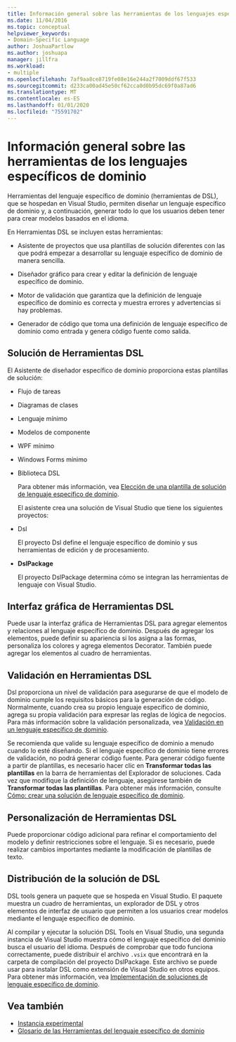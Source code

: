 ```yaml
---
title: Información general sobre las herramientas de los lenguajes específicos de dominio
ms.date: 11/04/2016
ms.topic: conceptual
helpviewer_keywords:
- Domain-Specific Language
author: JoshuaPartlow
ms.author: joshuapa
manager: jillfra
ms.workload:
- multiple
ms.openlocfilehash: 7af9aa8ce8719fe08e16e244a2f7009ddf67f533
ms.sourcegitcommit: d233ca00ad45e50cf62cca0d0b95dc69f0a87ad6
ms.translationtype: MT
ms.contentlocale: es-ES
ms.lasthandoff: 01/01/2020
ms.locfileid: "75591702"
---
```

# <a name="overview-of-domain-specific-language-tools"></a>Información general sobre las herramientas de los lenguajes específicos de dominio
Herramientas del lenguaje específico de dominio (herramientas de DSL), que se hospedan en Visual Studio, permiten diseñar un lenguaje específico de dominio y, a continuación, generar todo lo que los usuarios deben tener para crear modelos basados en el idioma.

 En Herramientas DSL se incluyen estas herramientas:

- Asistente de proyectos que usa plantillas de solución diferentes con las que podrá empezar a desarrollar su lenguaje específico de dominio de manera sencilla.

- Diseñador gráfico para crear y editar la definición de lenguaje específico de dominio.

- Motor de validación que garantiza que la definición de lenguaje específico de dominio es correcta y muestra errores y advertencias si hay problemas.

- Generador de código que toma una definición de lenguaje específico de dominio como entrada y genera código fuente como salida.

## <a name="the-dsl-tools-solution"></a>Solución de Herramientas DSL
 El Asistente de diseñador específico de dominio proporciona estas plantillas de solución:

- Flujo de tareas

- Diagramas de clases

- Lenguaje mínimo

- Modelos de componente

- WPF mínimo

- Windows Forms mínimo

- Biblioteca DSL

  Para obtener más información, vea [Elección de una plantilla de solución de lenguaje específico de dominio](../modeling/choosing-a-domain-specific-language-solution-template.md).

  El asistente crea una solución de Visual Studio que tiene los siguientes proyectos:

- Dsl

   El proyecto Dsl define el lenguaje específico de dominio y sus herramientas de edición y de procesamiento.

- **DslPackage**

   El proyecto DslPackage determina cómo se integran las herramientas de lenguaje con Visual Studio.

## <a name="the-dsl-tools-graphical-interface"></a>Interfaz gráfica de Herramientas DSL
 Puede usar la interfaz gráfica de Herramientas DSL para agregar elementos y relaciones al lenguaje específico de dominio. Después de agregar los elementos, puede definir su apariencia si los asigna a las formas, personaliza los colores y agrega elementos Decorator. También puede agregar los elementos al cuadro de herramientas.

## <a name="validation-in-dsl-tools"></a>Validación en Herramientas DSL
 Dsl proporciona un nivel de validación para asegurarse de que el modelo de dominio cumple los requisitos básicos para la generación de código. Normalmente, cuando crea su propio lenguaje específico de dominio, agrega su propia validación para expresar las reglas de lógica de negocios. Para más información sobre la validación personalizada, vea [Validación en un lenguaje específico de dominio](../modeling/validation-in-a-domain-specific-language.md).

 Se recomienda que valide su lenguaje específico de dominio a menudo cuando lo esté diseñando. Si el lenguaje específico de dominio tiene errores de validación, no podrá generar código fuente. Para generar código fuente a partir de plantillas, es necesario hacer clic en **Transformar todas las plantillas** en la barra de herramientas del Explorador de soluciones. Cada vez que modifique la definición de lenguaje, asegúrese también de **Transformar todas las plantillas**. Para obtener más información, consulte [Cómo: crear una solución de lenguaje específico de dominio](../modeling/how-to-create-a-domain-specific-language-solution.md).

## <a name="customization-of-dsl-tools"></a>Personalización de Herramientas DSL
 Puede proporcionar código adicional para refinar el comportamiento del modelo y definir restricciones sobre el lenguaje. Si es necesario, puede realizar cambios importantes mediante la modificación de plantillas de texto.

## <a name="distributing-your-dsl-solution"></a>Distribución de la solución de DSL
 DSL tools genera un paquete que se hospeda en Visual Studio. El paquete muestra un cuadro de herramientas, un explorador de DSL y otros elementos de interfaz de usuario que permiten a los usuarios crear modelos mediante el lenguaje específico de dominio.

 Al compilar y ejecutar la solución DSL Tools en Visual Studio, una segunda instancia de Visual Studio muestra cómo el lenguaje específico del dominio busca el usuario del idioma. Después de comprobar que todo funciona correctamente, puede distribuir el archivo `.vsix` que encontrará en la carpeta de compilación del proyecto DslPackage. Este archivo se puede usar para instalar DSL como extensión de Visual Studio en otros equipos.  Para obtener más información, vea [Implementación de soluciones de lenguaje específico de dominio](msi-and-vsix-deployment-of-a-dsl.md).

## <a name="see-also"></a>Vea también

- [Instancia experimental](../extensibility/the-experimental-instance.md)
- [Glosario de las Herramientas del lenguaje específico de dominio](https://msdn.microsoft.com/ca5e84cb-a315-465c-be24-76aa3df276aa)
